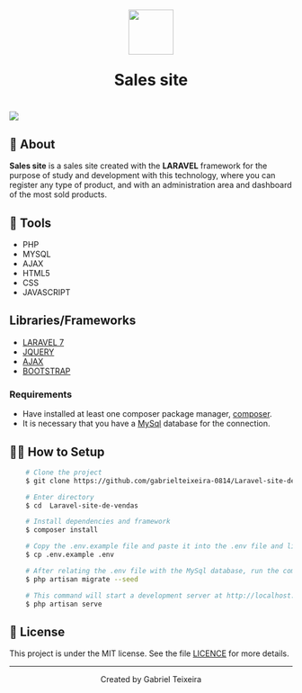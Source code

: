<h1 align="center">
    <img height="80" src="https://img.icons8.com/external-filled-outline-geotatah/64/000000/external-product-corporate-image-and-brand-management-filled-outline-filled-outline-geotatah-2.png" />
    <p>Sales site</p>
</h1>

<h1>
  <img src="public/img/vendas.gif" />
</h1>


## 🚨 About


**Sales site** is a sales site created with the **LARAVEL** framework for the purpose of study and development with this technology, where you can register any type of product, and with an administration area and dashboard of the most sold products. 


## 🔨 Tools

- PHP
- MYSQL
- AJAX
- HTML5
- CSS
- JAVASCRIPT

## Libraries/Frameworks

- [LARAVEL 7](https://laravel.com/docs/8.x/installation)
- [JQUERY](https://jquery.com/)
- [AJAX](https://www.devmedia.com.br/o-que-e-o-ajax/6702)
- [BOOTSTRAP](https://getbootstrap.com/docs/5.0/getting-started/introduction/) 


### Requirements

- Have installed at least one composer package manager, [composer](https://getcomposer.org/).
- It is necessary that you have a [MySql](https://www.mysql.com/) database for the connection.

## 👨‍💻 How to Setup

```bash
    # Clone the project
    $ git clone https://github.com/gabrielteixeira-0814/Laravel-site-de-vendas.git  
```

```bash
    # Enter directory
    $ cd  Laravel-site-de-vendas
```

```bash
    # Install dependencies and framework
    $ composer install
```

```bash
    # Copy the .env.example file and paste it into the .env file and link it to a Mysql database
    $ cp .env.example .env
```

```bash
    # After relating the .env file with the MySql database, run the command below to start the database
    $ php artisan migrate --seed
```

```bash
    # This command will start a development server at http://localhost:8000
    $ php artisan serve
```

## 📝 License

This project is under the MIT license. See the file <a href="https://github.com/gabrielteixeira-0814/Laravel-site-de-vendas/blob/main/LICENCE">LICENCE</a> for more details.

---

<p align="center">Created by Gabriel Teixeira</p>

